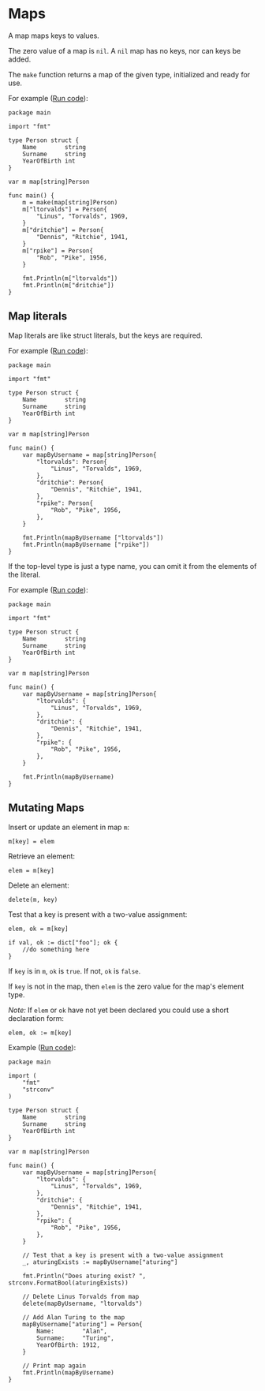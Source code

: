 # Maps

A map maps keys to values.

The zero value of a map is `nil`.
A `nil` map has no keys, nor can keys be added.

The `make` function returns a map of the given type,
initialized and ready for use.

For example ([Run code](https://play.golang.org/p/7krybjXvPEn)):
```golang
package main

import "fmt"

type Person struct {
	Name        string
	Surname     string
	YearOfBirth int
}

var m map[string]Person

func main() {
	m = make(map[string]Person)
	m["ltorvalds"] = Person{
		"Linus", "Torvalds", 1969,
	}
	m["dritchie"] = Person{
		"Dennis", "Ritchie", 1941,
	}
	m["rpike"] = Person{
		"Rob", "Pike", 1956,
	}

	fmt.Println(m["ltorvalds"])
	fmt.Println(m["dritchie"])
}
```

## Map literals

Map literals are like struct literals, but the keys are required.


For example ([Run code](https://play.golang.org/p/r12-VvXihx6)):
```golang
package main

import "fmt"

type Person struct {
	Name        string
	Surname     string
	YearOfBirth int
}

var m map[string]Person

func main() {
	var mapByUsername = map[string]Person{
		"ltorvalds": Person{
			"Linus", "Torvalds", 1969,
		},
		"dritchie": Person{
			"Dennis", "Ritchie", 1941,
		},
		"rpike": Person{
			"Rob", "Pike", 1956,
		},
	}

	fmt.Println(mapByUsername ["ltorvalds"])
	fmt.Println(mapByUsername ["rpike"])
}
```

If the top-level type is just a type name, you can omit it from the elements of the literal.


For example ([Run code](https://play.golang.org/p/lO_6jXkpL_8)):
```golang
package main

import "fmt"

type Person struct {
	Name        string
	Surname     string
	YearOfBirth int
}

var m map[string]Person

func main() {
	var mapByUsername = map[string]Person{
		"ltorvalds": {
			"Linus", "Torvalds", 1969,
		},
		"dritchie": {
			"Dennis", "Ritchie", 1941,
		},
		"rpike": {
			"Rob", "Pike", 1956,
		},
	}

	fmt.Println(mapByUsername)
}
```

## Mutating Maps

Insert or update an element in map `m`:

```golang
m[key] = elem
```

Retrieve an element:

```golang
elem = m[key]
```

Delete an element:

```golang
delete(m, key)
```

Test that a key is present with a two-value assignment:

```golang
elem, ok = m[key]
```

```golang
if val, ok := dict["foo"]; ok {
    //do something here
}
```

If `key` is in `m`, `ok` is `true`. If not, `ok` is `false`.

If `key` is not in the map, then `elem` is the zero value for the map's element type.

*Note:* If `elem` or `ok` have not yet been declared you could use a short declaration form:

```golang
elem, ok := m[key]
```

Example ([Run code](https://play.golang.org/p/k1UHhiBIesO)):

```golang
package main

import (
	"fmt"
	"strconv"
)

type Person struct {
	Name        string
	Surname     string
	YearOfBirth int
}

var m map[string]Person

func main() {
	var mapByUsername = map[string]Person{
		"ltorvalds": {
			"Linus", "Torvalds", 1969,
		},
		"dritchie": {
			"Dennis", "Ritchie", 1941,
		},
		"rpike": {
			"Rob", "Pike", 1956,
		},
	}

	// Test that a key is present with a two-value assignment
	_, aturingExists := mapByUsername["aturing"]

	fmt.Println("Does aturing exist? ", strconv.FormatBool(aturingExists))

	// Delete Linus Torvalds from map
	delete(mapByUsername, "ltorvalds")

	// Add Alan Turing to the map
	mapByUsername["aturing"] = Person{
		Name:        "Alan",
		Surname:     "Turing",
		YearOfBirth: 1912,
	}

	// Print map again
	fmt.Println(mapByUsername)
}
```
